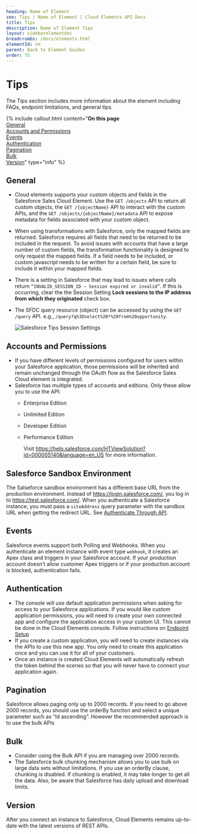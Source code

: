 ```yaml
---
heading: Name of Element
seo: Tips | Name of Element | Cloud Elements API Docs
title: Tips
description: Name of Element Tips
layout: sidebarelementdoc
breadcrumbs: /docs/elements.html
elementId: nn
parent: Back to Element Guides
order: 75
---
```


# Tips

The Tips section includes more information about the element including FAQs, endpoint limitations, and general tips.

{% include callout.html content="<strong>On this page</strong></br><a href=#general>General</a></br><a href=#accounts-and-permissions>Accounts and Permissions</a></br><a href=#events>Events</a></br><a href=#authentication>Authentication</a></br><a href=#pagination>Pagination</a></br><a href=#bulk>Bulk</a></br><a href=#version>Version</a>" type="info" %}

## General

* Cloud elements supports your custom objects and fields in the Salesforce Sales Cloud Element. Use the `GET /objects` API to return all custom objects, the `GET /{objectName}` API to interact with the custom APIs, and the `GET /objects/{objectName}/metadata` API to expose metadata for fields associated with your custom object.
* When using transformations with Salesforce, only the mapped fields are returned. Salesforce requires all fields that need to be returned to be included in the request. To avoid issues with accounts that have a large number of custom fields, the transformation functionality is designed to only request the mapped fields. If a field needs to be included, or custom javascript needs to be written for a certain field, be sure to include it within your mapped fields.
* There is a setting in Salesforce that may lead to issues where calls return ``“INVALID_SESSION_ID – Session expired or invalid”``. If this is occurring, clear the  the Session Setting __Lock sessions to the IP address from which they originated__ check box.
* The SFDC query resource (object) can be accessed by using the `GET /query` API. e.g., `/query?q%3Dselect%20*%20from%20opportunity`.

  ![Salesforce Tips Session Settings](img/Salesforce_Tips_SessionSettings.png)

## Accounts and Permissions

* If you have different levels of permissions configured for users within your Salesforce application, those permissions will be inherited and remain unchanged through the OAuth flow as the Salesforce Sales Cloud element is integrated.
* Salesforce has multiple types of accounts and editions. Only these allow you to use the API:
  * Enterprise Edition
  * Unlimited Edition
  * Developer Edition
  * Performance Edition

    Visit https://help.salesforce.com/HTViewSolution?id=000005140&language=en_US for more information.

## Salesforce Sandbox Environment

The Salseforce sandbox environment has a different base URL from the production environment. Instead of https://login.salesforce.com/, you log in to https://test.salesforce.com/. When you authenticate a Salesforce instance, you must pass a `siteAddress` query parameter with the sandbox URL when getting the redirect URL. See [Authenticate Through API](salesforce-create-instance.html#authenticate-through-api).

## Events

Salesforce events support both Polling and Webhooks. When you authenticate an element instance with event type  `webhook`, it creates an Apex class and triggers in your Salesforce account. If your production account doesn’t allow customer Apex triggers or if your production account is blocked, authentication fails.

## Authentication

* The console will use default application permissions when asking for access to your Salesforce applications. If you would like custom application permissions, you will need to create your own connected app and configure the application access in your custom UI. This cannot be done in the Cloud Elements console. Follow instructions on [Endpoint Setup](https://developers.cloud-elements.com/docs/elements/salesforce/salesforce-endpoint-setup.html)
* If you create a custom application, you will need to create instances via the APIs to use this new app. You only need to create this application once and you can use it for all of your customers.
* Once an instance is created Cloud Elements will automatically refresh the token behind the scenes so that you will never have to connect your application again.

## Pagination

Salesforce allows paging only up to 2000 records. If you need to go above 2000 records, you should use the orderBy function and select a unique parameter such as “Id ascending”. However the recommended approach is to use the bulk APIs

## Bulk

* Consider using the Bulk API if you are managing over 2000 records.
* The Salesforce bulk chunking mechanism allows you to use bulk on large data sets without limitations. If you use an orderBy clause, chunking is disabled. If chunking is enabled, it may take longer to get all the data. Also, be aware that Salesforce has daily upload and download limits.

## Version

After you connect an instance to Salesforce, Cloud Elements remains up-to-date with the latest versions of REST APIs.
